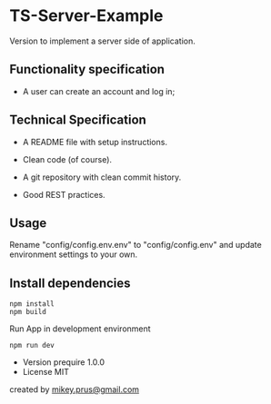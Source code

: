 # TS-Server-Example


Version to implement a server side of application.

## Functionality specification

- A user can create an account and log in;

## Technical Specification

- A README file with setup instructions.
- Clean code (of course).

- A git repository with clean commit history.
- Good REST practices.

## Usage
Rename "config/config.env.env" to "config/config.env" and update environment settings to your own.


## Install dependencies

```
npm install
npm build
```

Run App in development environment
```
npm run dev
```

- Version prequire 1.0.0
- License MIT

created by mikey.prus@gmail.com